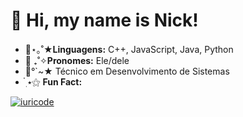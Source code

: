 <h1>👋 Hi, my name is Nick!</h1>
<ul>
  <li>🥝⋆｡˚★<strong>Linguagens:</strong> C++, JavaScript, Java, Python</li>
  <li>🌱 ₊˚✧<strong>Pronomes:</strong> Ele/dele</li>
  <li>🍵°`~★ Técnico em Desenvolvimento de Sistemas</li>
  <li>๋࣭ ⭑⚝ <strong>Fun Fact:</strong></li>
</ul>
</ul>


[![iuricode](https://github-readme-stats.vercel.app/api/top-langs/?username=nickstarss&hide=html&layout=compact&theme=tokyonight)](https://github.com/anuraghazra/github-readme-stats)

<!--

Here are some ideas to get you started:

- 🔭 I’m currently working on ...
- 🌱 I’m currently learning ...
- 👯 I’m looking to collaborate on ...
- 🤔 I’m looking for help with ...
- 💬 Ask me about ...
- 📫 How to reach me: ...
- 😄 Pronouns: ...
- ⚡ Fun fact: ...
-->
